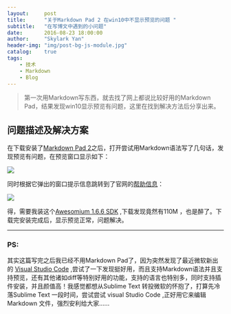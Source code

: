 ```yaml
---
layout:     post
title:      "关于Markdown Pad 2 在win10中不显示预览的问题 "
subtitle:   "在写博文中遇到的小问题"
date:       2016-08-23 18:00:00
author:     "Skylark Yan"
header-img: "img/post-bg-js-module.jpg"
catalog:    true
tags:
    - 技术
    - Markdown
    - Blog
---
```



> 第一次用Markdown写东西，就去找了网上都说比较好用的Markdown Pad，结果发现win10显示预览有问题，这里在找到解决方法后分享出来。


## 问题描述及解决方案

在下载安装了[Markdown Pad 2](http://markdownpad.com/)之后，打开尝试用Markdown语法写了几句话，发现预览有问题，在预览窗口显示如下：

![](http://i.imgur.com/eeDfgw2.png)

同时根据它弹出的窗口提示信息跳转到了官网的[帮助信息](http://markdownpad.com/faq.html#livepreview-directx)：

![](http://i.imgur.com/6yFpd6I.png)

得，需要我装这个[Awesomium 1.6.6 SDK](http://markdownpad.com/download/awesomium_v1.6.6_sdk_win.exe) ,下载发现竟然有110M ，也是醉了。下载完安装完成后，显示预览正常，问题解决。

---

### PS:

其实这篇写完之后我已经不用Markdown Pad了，因为突然发现了最近微软新出的 [Visual Studio Code](https://code.visualstudio.com/) ,尝试了一下发现挺好用，而且支持Markdown语法并且支持预览，还有其他诸如diff等特别好用的功能，支持的语言也特别多，同时支持插件安装，并且颜值高！我感觉都想从Sublime Text 转投微软的怀抱了，打算先冷落Sublime Text 一段时间，尝试尝试 visual Studio Code ,正好用它来编辑Markdown 文件，强烈安利给大家……

